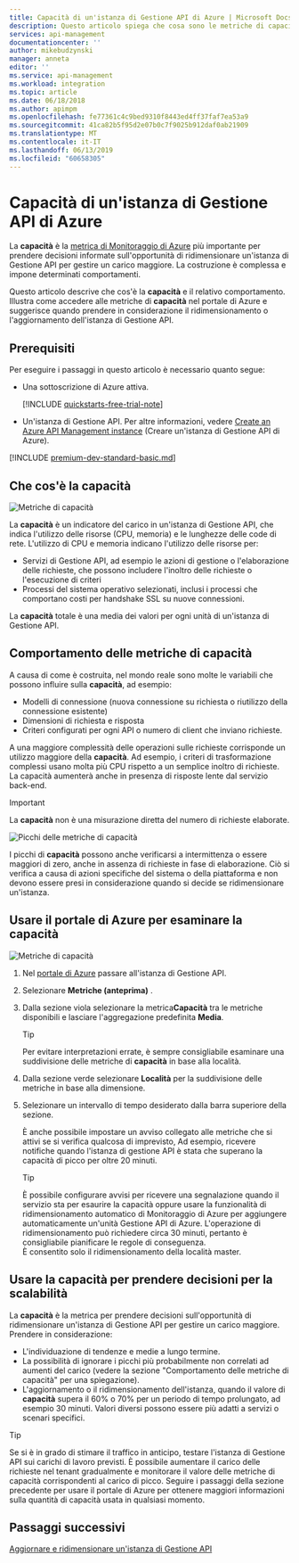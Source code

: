 ```yaml
---
title: Capacità di un'istanza di Gestione API di Azure | Microsoft Docs
description: Questo articolo spiega che cosa sono le metriche di capacità e come prendere decisioni informate sull'opportunità di ridimensionare un'istanza di Gestione API di Azure.
services: api-management
documentationcenter: ''
author: mikebudzynski
manager: anneta
editor: ''
ms.service: api-management
ms.workload: integration
ms.topic: article
ms.date: 06/18/2018
ms.author: apimpm
ms.openlocfilehash: fe77361c4c9bed9310f8443ed4ff37faf7ea53a9
ms.sourcegitcommit: 41ca82b5f95d2e07b0c7f9025b912daf0ab21909
ms.translationtype: MT
ms.contentlocale: it-IT
ms.lasthandoff: 06/13/2019
ms.locfileid: "60658305"
---
```

# <a name="capacity-of-an-azure-api-management-instance"></a>Capacità di un'istanza di Gestione API di Azure

La **capacità** è la [metrica di Monitoraggio di Azure](api-management-howto-use-azure-monitor.md#view-metrics-of-your-apis) più importante per prendere decisioni informate sull'opportunità di ridimensionare un'istanza di Gestione API per gestire un carico maggiore. La costruzione è complessa e impone determinati comportamenti.

Questo articolo descrive che cos'è la **capacità** e il relativo comportamento. Illustra come accedere alle metriche di **capacità** nel portale di Azure e suggerisce quando prendere in considerazione il ridimensionamento o l'aggiornamento dell'istanza di Gestione API.

## <a name="prerequisites"></a>Prerequisiti

Per eseguire i passaggi in questo articolo è necessario quanto segue:

+ Una sottoscrizione di Azure attiva.

    [!INCLUDE [quickstarts-free-trial-note](../../includes/quickstarts-free-trial-note.md)]

+ Un'istanza di Gestione API. Per altre informazioni, vedere [Create an Azure API Management instance](get-started-create-service-instance.md) (Creare un'istanza di Gestione API di Azure).

[!INCLUDE [premium-dev-standard-basic.md](../../includes/api-management-availability-premium-dev-standard-basic.md)]

## <a name="what-is-capacity"></a>Che cos'è la capacità

![Metriche di capacità](./media/api-management-capacity/capacity-ingredients.png)

La **capacità** è un indicatore del carico in un'istanza di Gestione API, che indica l'utilizzo delle risorse (CPU, memoria) e le lunghezze delle code di rete. L'utilizzo di CPU e memoria indicano l'utilizzo delle risorse per:

+ Servizi di Gestione API, ad esempio le azioni di gestione o l'elaborazione delle richieste, che possono includere l'inoltro delle richieste o l'esecuzione di criteri
+ Processi del sistema operativo selezionati, inclusi i processi che comportano costi per handshake SSL su nuove connessioni.

La **capacità** totale è una media dei valori per ogni unità di un'istanza di Gestione API.

## <a name="capacity-metric-behavior"></a>Comportamento delle metriche di capacità

A causa di come è costruita, nel mondo reale sono molte le variabili che possono influire sulla **capacità**, ad esempio:

+ Modelli di connessione (nuova connessione su richiesta o riutilizzo della connessione esistente)
+ Dimensioni di richiesta e risposta
+ Criteri configurati per ogni API o numero di client che inviano richieste.

A una maggiore complessità delle operazioni sulle richieste corrisponde un utilizzo maggiore della **capacità**. Ad esempio, i criteri di trasformazione complessi usano molta più CPU rispetto a un semplice inoltro di richieste. La capacità aumenterà anche in presenza di risposte lente dal servizio back-end.

> [!IMPORTANT]
> La **capacità** non è una misurazione diretta del numero di richieste elaborate.

![Picchi delle metriche di capacità](./media/api-management-capacity/capacity-spikes.png)

I picchi di **capacità** possono anche verificarsi a intermittenza o essere maggiori di zero, anche in assenza di richieste in fase di elaborazione. Ciò si verifica a causa di azioni specifiche del sistema o della piattaforma e non devono essere presi in considerazione quando si decide se ridimensionare un'istanza.
  
## <a name="use-the-azure-portal-to-examine-capacity"></a>Usare il portale di Azure per esaminare la capacità
  
![Metriche di capacità](./media/api-management-capacity/capacity-metric.png)  

1. Nel [portale di Azure](https://portal.azure.com/) passare all'istanza di Gestione API.
2. Selezionare **Metriche (anteprima)** .
3. Dalla sezione viola selezionare la metrica**Capacità** tra le metriche disponibili e lasciare l'aggregazione predefinita **Media**.

    > [!TIP]
    > Per evitare interpretazioni errate, è sempre consigliabile esaminare una suddivisione delle metriche di **capacità** in base alla località.

4. Dalla sezione verde selezionare **Località** per la suddivisione delle metriche in base alla dimensione.
5. Selezionare un intervallo di tempo desiderato dalla barra superiore della sezione.

    È anche possibile impostare un avviso collegato alle metriche che si attivi se si verifica qualcosa di imprevisto, Ad esempio, ricevere notifiche quando l'istanza di gestione API è stata che superano la capacità di picco per oltre 20 minuti.

    >[!TIP]
    > È possibile configurare avvisi per ricevere una segnalazione quando il servizio sta per esaurire la capacità oppure usare la funzionalità di ridimensionamento automatico di Monitoraggio di Azure per aggiungere automaticamente un'unità Gestione API di Azure. L'operazione di ridimensionamento può richiedere circa 30 minuti, pertanto è consigliabile pianificare le regole di conseguenza.  
    > È consentito solo il ridimensionamento della località master.

## <a name="use-capacity-for-scaling-decisions"></a>Usare la capacità per prendere decisioni per la scalabilità

La **capacità** è la metrica per prendere decisioni sull'opportunità di ridimensionare un'istanza di Gestione API per gestire un carico maggiore. Prendere in considerazione:

+ L'individuazione di tendenze e medie a lungo termine.
+ La possibilità di ignorare i picchi più probabilmente non correlati ad aumenti del carico (vedere la sezione "Comportamento delle metriche di capacità" per una spiegazione).
+ L'aggiornamento o il ridimensionamento dell'istanza, quando il valore di **capacità** supera il 60% o 70% per un periodo di tempo prolungato, ad esempio 30 minuti. Valori diversi possono essere più adatti a servizi o scenari specifici.

>[!TIP]  
> Se si è in grado di stimare il traffico in anticipo, testare l'istanza di Gestione API sui carichi di lavoro previsti. È possibile aumentare il carico delle richieste nel tenant gradualmente e monitorare il valore delle metriche di capacità corrispondenti al carico di picco. Seguire i passaggi della sezione precedente per usare il portale di Azure per ottenere maggiori informazioni sulla quantità di capacità usata in qualsiasi momento.

## <a name="next-steps"></a>Passaggi successivi

[Aggiornare e ridimensionare un'istanza di Gestione API](upgrade-and-scale.md)